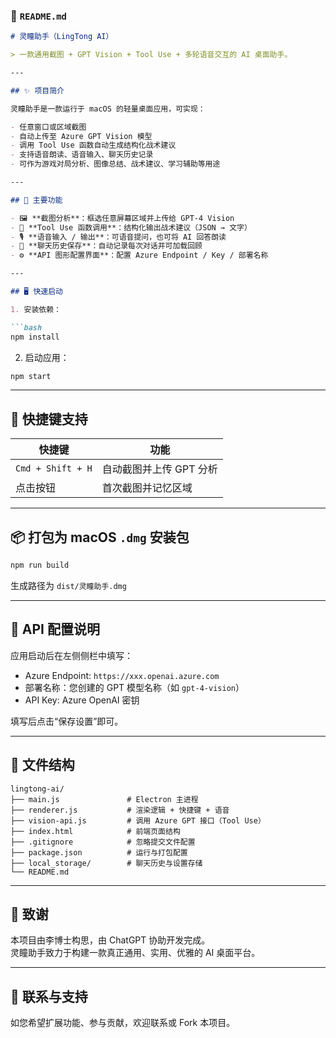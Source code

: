 ### 📘 `README.md`

```markdown
# 灵瞳助手（LingTong AI）

> 一款通用截图 + GPT Vision + Tool Use + 多轮语音交互的 AI 桌面助手。

---

## ✨ 项目简介

灵瞳助手是一款运行于 macOS 的轻量桌面应用，可实现：

- 任意窗口或区域截图
- 自动上传至 Azure GPT Vision 模型
- 调用 Tool Use 函数自动生成结构化战术建议
- 支持语音朗读、语音输入、聊天历史记录
- 可作为游戏对局分析、图像总结、战术建议、学习辅助等用途

---

## 🧠 主要功能

- 🖼️ **截图分析**：框选任意屏幕区域并上传给 GPT-4 Vision
- 🤖 **Tool Use 函数调用**：结构化输出战术建议（JSON → 文字）
- 🎙️ **语音输入 / 输出**：可语音提问，也可将 AI 回答朗读
- 🧾 **聊天历史保存**：自动记录每次对话并可加载回顾
- ⚙️ **API 图形配置界面**：配置 Azure Endpoint / Key / 部署名称

---

## 🖥️ 快速启动

1. 安装依赖：

```bash
npm install
```

2. 启动应用：

```bash
npm start
```

---

## 🧪 快捷键支持

| 快捷键 | 功能 |
|--------|------|
| `Cmd + Shift + H` | 自动截图并上传 GPT 分析 |
| 点击按钮 | 首次截图并记忆区域 |

---

## 📦 打包为 macOS `.dmg` 安装包

```bash
npm run build
```

生成路径为 `dist/灵瞳助手.dmg`

---

## 🔐 API 配置说明

应用启动后在左侧侧栏中填写：

- Azure Endpoint: `https://xxx.openai.azure.com`
- 部署名称：您创建的 GPT 模型名称（如 `gpt-4-vision`）
- API Key: Azure OpenAI 密钥

填写后点击“保存设置”即可。

---

## 🧩 文件结构

```
lingtong-ai/
├── main.js               # Electron 主进程
├── renderer.js           # 渲染逻辑 + 快捷键 + 语音
├── vision-api.js         # 调用 Azure GPT 接口（Tool Use）
├── index.html            # 前端页面结构
├── .gitignore            # 忽略提交文件配置
├── package.json          # 运行与打包配置
├── local_storage/        # 聊天历史与设置存储
└── README.md
```

---

## 🙌 致谢

本项目由李博士构思，由 ChatGPT 协助开发完成。  
灵瞳助手致力于构建一款真正通用、实用、优雅的 AI 桌面平台。

---

## 🧠 联系与支持

如您希望扩展功能、参与贡献，欢迎联系或 Fork 本项目。

